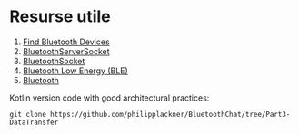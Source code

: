 # Resurse utile

1. [Find Bluetooth Devices](https://developer.android.com/develop/connectivity/bluetooth/find-bluetooth-devices)
2. [BluetoothServerSocket](https://developer.android.com/reference/android/bluetooth/BluetoothServerSocket) 
3. [BluetoothSocket](https://developer.android.com/reference/android/bluetooth/BluetoothSocket)
4. [Bluetooth Low Energy (BLE)](https://developer.android.com/develop/connectivity/bluetooth/ble/ble-overview)
5. [Bluetooth](https://developer.android.com/develop/connectivity/bluetooth)


Kotlin version code with good architectural practices:
```code
git clone https://github.com/philipplackner/BluetoothChat/tree/Part3-DataTransfer
```